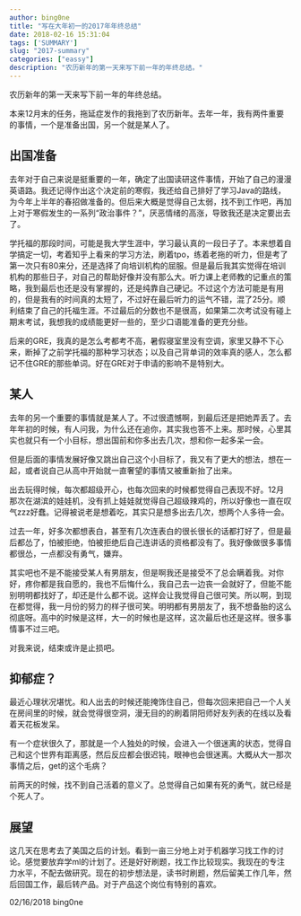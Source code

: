 ```yaml
---
author: bing0ne
title: "写在大年初一的2017年年终总结"
date: 2018-02-16 15:31:04
tags: ['SUMMARY']
slug: "2017-summary"
categories: ["eassy"]
description: "农历新年的第一天来写下前一年的年终总结。"
---
```


农历新年的第一天来写下前一年的年终总结。
<!--more-->

本来12月末的任务，拖延症发作的我拖到了农历新年。去年一年，我有两件重要的事情，一个是准备出国，另一个就是某人了。



## 出国准备

去年对于自己来说是挺重要的一年，确定了出国读研这件事情，开始了自己的漫漫英语路。我还记得作出这个决定前的寒假，我还给自己排好了学习Java的路线，为今年上半年的春招做准备的。但后来大概是觉得自己太弱，找不到工作吧，再加上对于寒假发生的一系列“政治事件？”，厌恶情绪的高涨，导致我还是决定要出去了。

学托福的那段时间，可能是我大学生涯中，学习最认真的一段日子了。本来想着自学搞定一切，考着知乎上看来的学习方法，刷着tpo，练着老拖的听力，但是考了第一次只有80来分，还是选择了向培训机构的屈服。但是最后我其实觉得在培训机构的那些日子，对自己的帮助好像并没有那么大。听力课上老师教的记重点的策略，我到最后也还是没有掌握的，还是纯靠自己硬记。不过这个方法可能是有用的，但是我有的时间真的太短了，不过好在最后听力的运气不错，混了25分。顺利结束了自己的托福生涯。不过最后的分数也不是很高，如果第二次考试没有碰上期末考试，我想我的成绩能更好一些的，至少口语能准备的更充分些。

后来的GRE，我真的是怎么考都考不高，暑假寝室里没有空调，家里又静不下心来，断掉了之前学托福的那种学习状态；以及自己背单词的效率真的感人，怎么都记不住GRE的那些单词。好在GRE对于申请的影响不是特别大。

## 某人

去年的另一个重要的事情就是某人了。不过很遗憾啊，到最后还是把她弄丢了。去年年初的时候，有人问我，为什么还在追你，其实我也答不上来。那时候，心里其实也就只有一个小目标，想出国前和你多出去几次，想和你一起多呆一会。

但是后面的事情发展好像又跳出自己这个小目标了，我又有了更大的想法，想在一起，或者说自己从高中开始就一直奢望的事情又被重新抬了出来。

出去玩得时候，每次都超级开心，也每次回来的时候都觉得自己表现不好。12月那次在湖滨的娃娃机，没有抓上娃娃就觉得自己超级辣鸡的，所以好像也一直在叹气zzz好蠢。记得被说老是想着吃，其实只是想多出去几次，想两个人多待一会。

过去一年，好多次都想表白，甚至有几次连表白的很长很长的话都打好了，但是最后都怂了，怕被拒绝，怕被拒绝后自己连讲话的资格都没有了。我好像做很多事情都很怂，一点都没有勇气，嫌弃。

<!-- 但自己越来越像一个赌徒，投入越来越多的注，也越来越渴望着回报。控制欲也越来越强。每当不理我的时候，我都会有一个心态上的爆炸，透过微信运动来视奸，透过她身边的人的微博来视奸你，来了解她去干嘛了。虽然有人和我说这种没有干涉到对方，不能算控制欲，或许是窥探？但这种情绪越积累越大，终于在看到她和别人换上情侣头像的时候达到了顶点，掏出了很久前从社工库中挖出来的她的密码【本来那次是去翻自己的密码有没有被脱库的】。在登上号的那一个瞬间，就后悔了，很恶心自己，做了这么令人恶心的事情。明明知道这个密码一两年了，一直都很克制，但最后还是失控了，使用了恶心的手段。自己的这种情绪，我大概也能找到根源，安全感的缺失，大一的事情让我对她极度的不信任，但我又很别扭不敢直接问，最后就用这种形式去给自己找安全感。 -->

其实吧也不是不能接受某人有男朋友，但是啊我还是接受不了总会瞒着我。对你好，疼你都是我自愿的，我也不后悔什么，我自己去一边丧一会就好了，但能不能别明明都找好了，却还是什么都不说。这样会让我觉得自己很可笑。所以啊，到现在都觉得，我一月份的努力的样子很可笑。明明都有男朋友了，我不想备胎的这么彻底呀。高中的时候是这样，大一的时候也是这样，这次最后也还是这样。很多事情事不过三吧。

<!-- 哎写着写着，就好像变成对你的心里独白了。最后的最后还是想说，我真的很努力很努力的对你好了。但就像同学和我说的一样，这种事情努力是没有用的。 -->

对我来说，结束或许是止损吧。

## 抑郁症？
最近心理状况堪忧。和人出去的时候还能掩饰住自己，但每次回来把自己一个人关在房间里的时候，就会觉得很空洞，漫无目的的刷着阴阳师好友列表的在线以及看着天花板发呆。

有一个症状很久了，那就是一个人独处的时候，会进入一个很迷离的状态，觉得自己和这个世界有距离感，然后反应都会很迟钝，眼神也会很迷离。大概从大一那次事情之后，get的这个毛病？

前两天的时候，找不到自己活着的意义了。总觉得自己如果有死的勇气，就已经是个死人了。

<!-- 年后打算去检查一下抑郁症的事情。 -->

## 展望
这几天在思考去了美国之后的计划。看到一亩三分地上对于机器学习找工作的讨论。感觉要放弃学ml的计划了。还是好好刷题，找工作比较现实。我现在的专注力水平，不配去做研究。现在的初步想法是，读书时刷题，然后留美工作几年，然后回国工作，最后转产品。对于产品这个岗位有特别的喜欢。

02/16/2018
bing0ne